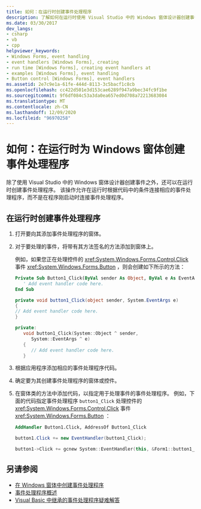 ```yaml
---
title: 如何：在运行时创建事件处理程序
description: 了解如何在运行时使用 Visual Studio 中的 Windows 窗体设计器创建事件处理程序。 此操作允许您在运行时连接事件处理程序。
ms.date: 03/30/2017
dev_langs:
- csharp
- vb
- cpp
helpviewer_keywords:
- Windows Forms, event handling
- event handlers [Windows Forms], creating
- run time [Windows Forms], creating event handlers at
- examples [Windows Forms], event handling
- Button control [Windows Forms], event handlers
ms.assetid: 2e7c9e1a-61fe-444d-8113-3c5bacf1c8cb
ms.openlocfilehash: cc422d501e3d153cae6289f947a9bec34fc9f1be
ms.sourcegitcommit: 9f6df084c53a3da0ea657ed0d708a72213683084
ms.translationtype: MT
ms.contentlocale: zh-CN
ms.lasthandoff: 12/09/2020
ms.locfileid: "96970258"
---
```

# <a name="how-to-create-event-handlers-at-run-time-for-windows-forms"></a>如何：在运行时为 Windows 窗体创建事件处理程序

除了使用 Visual Studio 中的 Windows 窗体设计器创建事件之外，还可以在运行时创建事件处理程序。 该操作允许在运行时根据代码中的条件连接相应的事件处理程序，而不是在程序刚启动时连接事件处理程序。

## <a name="create-an-event-handler-at-run-time"></a>在运行时创建事件处理程序

1. 打开要向其添加事件处理程序的窗体。

2. 对于要处理的事件，将带有其方法签名的方法添加到窗体上。

     例如，如果您正在处理控件的 <xref:System.Windows.Forms.Control.Click> 事件 <xref:System.Windows.Forms.Button> ，则会创建如下所示的方法：

    ```vb
    Private Sub Button1_Click(ByVal sender As Object, ByVal e As EventArgs)
       ' Add event handler code here.
    End Sub
    ```

    ```csharp
    private void button1_Click(object sender, System.EventArgs e)
    {
    // Add event handler code here.
    }
    ```

    ```cpp
    private:
       void button1_Click(System::Object ^ sender,
          System::EventArgs ^ e)
       {
          // Add event handler code here.
       }
    ```

3. 根据应用程序添加相应的事件处理程序代码。

4. 确定要为其创建事件处理程序的窗体或控件。

5. 在窗体类的方法中添加代码，以指定用于处理事件的事件处理程序。 例如，下面的代码指定事件处理程序 `button1_Click` 处理控件的 <xref:System.Windows.Forms.Control.Click> 事件 <xref:System.Windows.Forms.Button> ：

    ```vb
    AddHandler Button1.Click, AddressOf Button1_Click
    ```

    ```csharp
    button1.Click += new EventHandler(button1_Click);
    ```

    ```cpp
    button1->Click += gcnew System::EventHandler(this, &Form1::button1_Click);
    ```

## <a name="see-also"></a>另请参阅

- [在 Windows 窗体中创建事件处理程序](creating-event-handlers-in-windows-forms.md)
- [事件处理程序概述](event-handlers-overview-windows-forms.md)
- [Visual Basic 中继承的事件处理程序疑难解答](/dotnet/visual-basic/programming-guide/language-features/events/troubleshooting-inherited-event-handlers)

